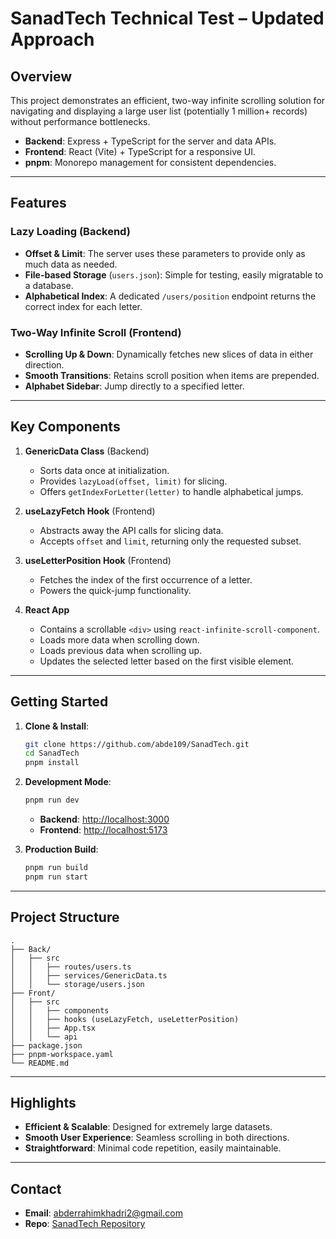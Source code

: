 # SanadTech Technical Test – Updated Approach

## Overview

This project demonstrates an efficient, two-way infinite scrolling solution for navigating and displaying a large user list (potentially 1 million+ records) without performance bottlenecks.

- **Backend**: Express + TypeScript for the server and data APIs.
- **Frontend**: React (Vite) + TypeScript for a responsive UI.
- **pnpm**: Monorepo management for consistent dependencies.

---

## Features

### Lazy Loading (Backend)
- **Offset & Limit**: The server uses these parameters to provide only as much data as needed.
- **File-based Storage** (`users.json`): Simple for testing, easily migratable to a database.
- **Alphabetical Index**: A dedicated `/users/position` endpoint returns the correct index for each letter.

### Two-Way Infinite Scroll (Frontend)
- **Scrolling Up & Down**: Dynamically fetches new slices of data in either direction.
- **Smooth Transitions**: Retains scroll position when items are prepended.
- **Alphabet Sidebar**: Jump directly to a specified letter.

---

## Key Components

1. **GenericData Class** (Backend)
   - Sorts data once at initialization.
   - Provides `lazyLoad(offset, limit)` for slicing.
   - Offers `getIndexForLetter(letter)` to handle alphabetical jumps.

2. **useLazyFetch Hook** (Frontend)
   - Abstracts away the API calls for slicing data.
   - Accepts `offset` and `limit`, returning only the requested subset.

3. **useLetterPosition Hook** (Frontend)
   - Fetches the index of the first occurrence of a letter.
   - Powers the quick-jump functionality.

4. **React App**
   - Contains a scrollable `<div>` using `react-infinite-scroll-component`.
   - Loads more data when scrolling down.
   - Loads previous data when scrolling up.
   - Updates the selected letter based on the first visible element.

---

## Getting Started

1. **Clone & Install**:
   ```bash
   git clone https://github.com/abde109/SanadTech.git
   cd SanadTech
   pnpm install
   ```
2. **Development Mode**:
   ```bash
   pnpm run dev
   ```
   - **Backend**: [http://localhost:3000](http://localhost:3000)
   - **Frontend**: [http://localhost:5173](http://localhost:5173)

3. **Production Build**:
   ```bash
   pnpm run build
   pnpm run start
   ```

---

## Project Structure

```
.
├── Back/
│   ├── src
│   │   ├── routes/users.ts
│   │   ├── services/GenericData.ts
│   │   └── storage/users.json
├── Front/
│   ├── src
│   │   ├── components
│   │   ├── hooks (useLazyFetch, useLetterPosition)
│   │   ├── App.tsx
│   │   └── api
├── package.json
├── pnpm-workspace.yaml
└── README.md
```

---

## Highlights

- **Efficient & Scalable**: Designed for extremely large datasets.
- **Smooth User Experience**: Seamless scrolling in both directions.
- **Straightforward**: Minimal code repetition, easily maintainable.

---

## Contact

- **Email**: [abderrahimkhadri2@gmail.com](mailto:abderrahimkhadri2@gmail.com)
- **Repo**: [SanadTech Repository](https://github.com/yourusername/SanadTech)

